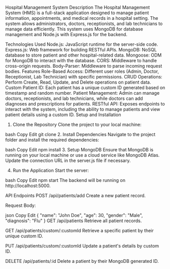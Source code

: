 Hospital Management System
Description
The Hospital Management System (HMS) is a full-stack application designed to manage patient information, appointments, and medical records in a hospital setting. The system allows administrators, doctors, receptionists, and lab technicians to manage data efficiently. This system uses MongoDB for database management and Node.js with Express.js for the backend.

Technologies Used
Node.js: JavaScript runtime for the server-side code.
Express.js: Web framework for building RESTful APIs.
MongoDB: NoSQL database to store patient and other hospital-related data.
Mongoose: ODM for MongoDB to interact with the database.
CORS: Middleware to handle cross-origin requests.
Body-Parser: Middleware to parse incoming request bodies.
Features
Role-Based Access: Different user roles (Admin, Doctor, Receptionist, Lab Technician) with specific permissions.
CRUD Operations: Perform Create, Read, Update, and Delete operations on patient data.
Custom Patient ID: Each patient has a unique custom ID generated based on timestamp and random number.
Patient Management: Admin can manage doctors, receptionists, and lab technicians, while doctors can add diagnoses and prescriptions for patients.
RESTful API: Exposes endpoints to interact with the system, including the ability to manage patients and view patient details using a custom ID.
Setup and Installation
1. Clone the Repository
Clone the project to your local machine:

bash
Copy
Edit
git clone <your-repository-url>
2. Install Dependencies
Navigate to the project folder and install the required dependencies:

bash
Copy
Edit
npm install
3. Setup MongoDB
Ensure that MongoDB is running on your local machine or use a cloud service like MongoDB Atlas. Update the connection URL in the server.js file if necessary.

4. Run the Application
Start the server:

bash
Copy
Edit
npm start
The backend will be running on http://localhost:5000.

API Endpoints
POST /api/patients/add
Create a new patient record.

Request Body:

json
Copy
Edit
{
  "name": "John Doe",
  "age": 30,
  "gender": "Male",
  "diagnosis": "Flu"
}
GET /api/patients
Retrieve all patient records.

GET /api/patients/custom/:customId
Retrieve a specific patient by their unique custom ID.

PUT /api/patients/custom/:customId
Update a patient's details by custom ID.

DELETE /api/patients/:id
Delete a patient by their MongoDB generated ID. 
